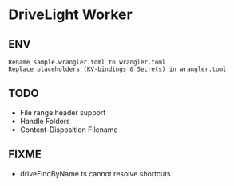 # DriveLight Worker

## ENV

    Rename sample.wrangler.toml to wrangler.toml
    Replace placeholders (KV-bindings & Secrets) in wrangler.toml

## TODO

- File range header support
- Handle Folders
- Content-Disposition Filename

## FIXME

- driveFindByName.ts cannot resolve shortcuts
